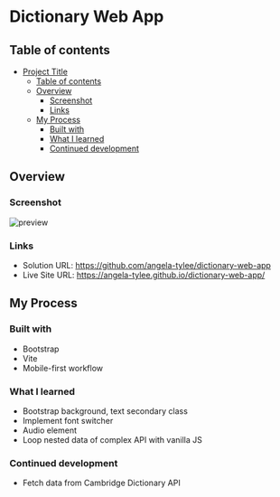 
# Dictionary Web App
  
## Table of contents

- [Project Title](#project-title)
  - [Table of contents](#table-of-contents)
  - [Overview](#overview)
    - [Screenshot](#screenshot)
    - [Links](#links)
  - [My Process](#my-process)
    - [Built with](#built-with)
    - [What I learned](#what-i-learned)
    - [Continued development](#continued-development)

## Overview

### Screenshot

![preview](https://github.com/user-attachments/assets/ae8dedba-4248-48c9-9f07-fe932f9551fe)

### Links

- Solution URL: https://github.com/angela-tylee/dictionary-web-app
- Live Site URL: https://angela-tylee.github.io/dictionary-web-app/

## My Process

### Built with

- Bootstrap
- Vite
- Mobile-first workflow

### What I learned

- Bootstrap background, text secondary class
- Implement font switcher
- Audio element
- Loop nested data of complex API with vanilla JS

### Continued development

- Fetch data from Cambridge Dictionary API
